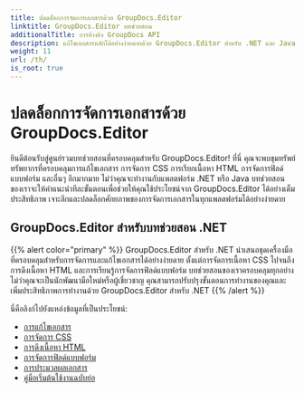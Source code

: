 ```yaml
---
title: ปลดล็อกการจัดการเอกสารด้วย GroupDocs.Editor
linktitle: GroupDocs.Editor บทช่วยสอน
additionalTitle: การอ้างอิง GroupDocs API
description: แก้ไขเอกสารหลักได้อย่างง่ายดายด้วย GroupDocs.Editor สำหรับ .NET และ Java ปรับปรุงขั้นตอนการทำงาน จัดการ CSS ดึงเนื้อหา HTML และอื่นๆ อีกมากมาย!
weight: 11
url: /th/
is_root: true
---
```


# ปลดล็อกการจัดการเอกสารด้วย GroupDocs.Editor


ยินดีต้อนรับสู่ศูนย์รวมบทช่วยสอนที่ครอบคลุมสำหรับ GroupDocs.Editor! ที่นี่ คุณจะพบขุมทรัพย์ทรัพยากรที่ครอบคลุมการแก้ไขเอกสาร การจัดการ CSS การเรียกเนื้อหา HTML การจัดการฟิลด์แบบฟอร์ม และอื่นๆ อีกมากมาย ไม่ว่าคุณจะทำงานกับแพลตฟอร์ม .NET หรือ Java บทช่วยสอนของเราจะให้คำแนะนำทีละขั้นตอนเพื่อช่วยให้คุณใช้ประโยชน์จาก GroupDocs.Editor ได้อย่างเต็มประสิทธิภาพ เจาะลึกและปลดล็อกศักยภาพของการจัดการเอกสารในทุกแพลตฟอร์มได้อย่างง่ายดาย


## GroupDocs.Editor สำหรับบทช่วยสอน .NET
{{% alert color="primary" %}}
GroupDocs.Editor สำหรับ .NET นำเสนอชุดเครื่องมือที่ครอบคลุมสำหรับการจัดการและแก้ไขเอกสารได้อย่างง่ายดาย ตั้งแต่การจัดการเนื้อหา CSS ไปจนถึงการดึงเนื้อหา HTML และการเรียนรู้การจัดการฟิลด์แบบฟอร์ม บทช่วยสอนของเราครอบคลุมทุกอย่าง ไม่ว่าคุณจะเป็นนักพัฒนามือใหม่หรือผู้เชี่ยวชาญ คุณสามารถปรับปรุงขั้นตอนการทำงานของคุณและเพิ่มประสิทธิภาพการทำงานด้วย GroupDocs.Editor สำหรับ .NET
{{% /alert %}}

นี่คือลิงก์ไปยังแหล่งข้อมูลที่เป็นประโยชน์:
 
- [การแก้ไขเอกสาร](./net/document-editing/)
- [การจัดการ CSS](./net/css-handling/)
- [การดึงเนื้อหา HTML](./net/html-content-retrieval/)
- [การจัดการฟิลด์แบบฟอร์ม](./net/form-field-management/)
- [การประมวลผลเอกสาร](./net/document-processing/)
- [คู่มือเริ่มต้นใช้งานฉบับย่อ](./net/quick-start-guide/)